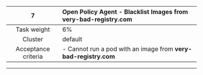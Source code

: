 |          **7**          | **Open Policy Agent - Blacklist Images from very-bad-registry.com** |
|:-----------------------:|:--------------------------------------------------------------------|
|       Task weight       | 6%                                                                  |
|         Cluster         | default                                                             |
|   Acceptance criteria   | - Cannot run a pod with an image from **very-bad-registry.com**     |
---